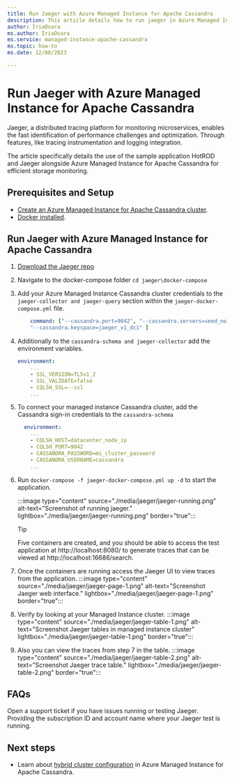 ```yaml
---
title: Run Jaeger with Azure Managed Instance for Apache Cassandra
description: This article details how to run jaeger in Azure Managed Instance for Apache Cassandra
author: IriaOsara
ms.author: IriaOsara
ms.service: managed-instance-apache-cassandra
ms.topic: how-to
ms.date: 12/08/2023

---
```


# Run Jaeger with Azure Managed Instance for Apache Cassandra

Jaeger, a distributed tracing platform for monitoring microservices, enables the fast identification of performance challenges and optimization. Through features, like tracing instrumentation and logging integration.

The article specifically details the use of the sample application HotROD and Jaeger alongside Azure Managed Instance for Apache Cassandra for efficient storage monitoring.


## Prerequisites and Setup
* [Create an Azure Managed Instance for Apache Cassandra cluster](create-cluster-cli.md).
* [Docker installed](https://www.docker.com/get-started/).


## Run Jaeger with Azure Managed Instance for Apache Cassandra
1. [Download the Jaeger repo](git@github.com:jaegertracing/jaeger.git)
1. Navigate to the docker-compose folder `cd jaeger\docker-compose`
1. Add your Azure Managed Instance Cassandra cluster credentials to the `jaeger-collector and jaeger-query` section within the `jaeger-docker-compose.yml` file.

    ```yml
        command: ["--cassandra.port=9042", "--cassandra.servers=seed_nodes_mi_datacenters", "--cassandra.username=cassandra", "--cassandra.password=cassandra_mi_password","--cassandra.tls.skip-host-verify","--cassandra.tls.enabled", 
        "--cassandra.keyspace=jaeger_v1_dc1" ]
    ``` 

1. Additionally to the `cassandra-schema and jaeger-collector` add the environment variables.

    ```yml
    environment: 
        ...
        - SSL_VERSION=TLSv1_2
        - SSL_VALIDATE=false
        - CQLSH_SSL=--ssl
        ...
    ```
1. To connect your managed instance Cassandra cluster, add the Cassandra sign-in credentials to the `cassandra-schema`
    ```yml
      environment:
        ...
        - CQLSH_HOST=datacenter_node_ip
        - CQLSH_PORT=9042
        - CASSANDRA_PASSWORD=mi_cluster_password
        - CASSANDRA_USERNAME=cassandra
        ...
    ```
1. Run `docker-compose -f jaeger-docker-compose.yml up -d` to start the application.

    :::image type="content" source="./media/jaeger/jaeger-running.png" alt-text="Screenshot of running jaeger." lightbox="./media/jaeger/jaeger-running.png" border="true":::

    > [!TIP]
    > Five containers are created, and you should be able to access the test application at http://localhost:8080/ to generate traces that can be viewed at http://localhost:16686/search.

1. Once the containers are running access the Jaeger UI to view traces from the application.
    :::image type="content" source="./media/jaeger/jaeger-page-1.png" alt-text="Screenshot Jaeger web interface." lightbox="./media/jaeger/jaeger-page-1.png" border="true":::

1. Verify by looking at your Managed Instance cluster.
    :::image type="content" source="./media/jaeger/jaeger-table-1.png" alt-text="Screenshot Jaeger tables in managed instance cluster" lightbox="./media/jaeger/jaeger-table-1.png" border="true":::

1.  Also you can view the traces from step 7 in the table.
    :::image type="content" source="./media/jaeger/jaeger-table-2.png" alt-text="Screenshot Jaeger trace table." lightbox="./media/jaeger/jaeger-table-2.png" border="true":::


## FAQs
Open a support ticket if you have issues running or testing Jaeger. Providing the subscription ID and account name where your Jaeger test is running.

## Next steps
- Learn about [hybrid cluster configuration](configure-hybrid-cluster) in Azure Managed Instance for Apache Cassandra.